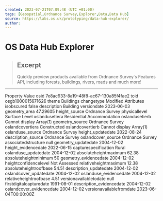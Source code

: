 ```yaml
---
created: 2023-07-21T07:09:48 (UTC +01:00)
tags: [Geospatial,Ordnance Survey,Explorer,Data,Data Hub]
source: https://labs.os.uk/prototyping/data-hub-explorer/
author: 
---
```


# OS Data Hub Explorer

> ## Excerpt
> Quickly preview products available from Ordnance Survey's Features API, including forests, buildings, rivers, roads and much more!

---
Property Value osid 7e8ac933-8a19-48f8-ac67-130a85f4fae2 toid osgb1000015671626 theme Buildings changetype Modified Attributes isobscured false description Building versiondate 2023-06-03 geometry\_area 47.29605 height\_source Ordnance Survey physicallevel Surface Level oslandusetiera Residential Accommodation oslandusetierb Cannot display Array(1) geometry\_source Ordnance Survey oslandcovertiera Constructed oslandcovertierb Cannot display Array(1) oslanduse\_source Ordnance Survey height\_updatedate 2022-08-24 description\_source Ordnance Survey oslandcover\_source Ordnance Survey associatedstructure null geometry\_updatedate 2004-12-02 height\_evidencedate 2022-06-15 capturespecification Rural oslanduse\_updatedate 2004-12-02 absoluteheightmaximum 62.38 absoluteheightminimum 50 geometry\_evidencedate 2004-12-02 heightconfidencelevel Not Assessed relativeheightmaximum 12.38 absoluteheightroofbase 54.51 description\_updatedate 2004-12-02 oslandcover\_updatedate 2004-12-02 oslanduse\_evidencedate 2004-12-02 relativeheightroofbase 4.51 versionavailabletodate null firstdigitalcapturedate 1991-08-01 description\_evidencedate 2004-12-02 oslandcover\_evidencedate 2004-12-02 versionavailablefromdate 2023-06-04T00:00:00Z
